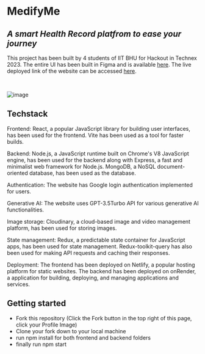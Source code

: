 #  MedifyMe

## _A smart Health Record platfrom to ease your journey_

This project has been built by 4 students of IIT BHU for Hackout in Technex 2023. The entire UI has been built in Figma and is available [here](https://www.figma.com/file/p850Ggh3o7Wx06xZKHPmRP/Epsilon-Delta-HackItOut?node-id=0%3A1&t=irTJFFggJAagLQ1M-1). The live deployed link
of the website can be accessed [here](https://medifyme.netlify.app/).

<br>

![image](https://user-images.githubusercontent.com/103768983/226119391-774e8c2c-6b63-4fc6-9bac-9dbc3c197163.png)

## Techstack

Frontend: React, a popular JavaScript library for building user interfaces, has been used for the frontend. Vite has been used as a tool for faster builds.

Backend: Node.js, a JavaScript runtime built on Chrome's V8 JavaScript engine, has been used for the backend along with Express, a fast and minimalist web framework for Node.js. MongoDB, a NoSQL document-oriented database, has been used as the database.

Authentication: The website has Google login authentication implemented for users.

Generative AI: The website uses GPT-3.5Turbo API for various generative AI functionalities.

Image storage: Cloudinary, a cloud-based image and video management platform, has been used for storing images.

State management: Redux, a predictable state container for JavaScript apps, has been used for state management. Redux-toolkit-query has also been used for making API requests and caching their responses.

Deployment: The frontend has been deployed on Netlify, a popular hosting platform for static websites. The backend has been deployed on onRender, a application for building, deploying, and managing applications and services.

## Getting started

- Fork this repository (Click the Fork button in the top right of this page, click your Profile Image)
- Clone your fork down to your local machine
- run npm install for both frontend and backend folders
- finally run npm start

